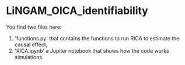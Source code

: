 # LiNGAM_OICA_identifiability

You find two files here:
  1. 'functions.py' that contains the functions to run RICA to estimate the causal effect,
  2. 'RICA.ipynb' a Jupiter notebook that shows how the code works simulations.
